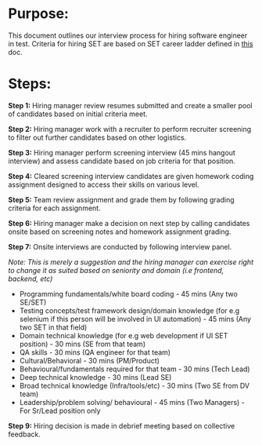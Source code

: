 # Purpose:
This document outlines our interview process for hiring software engineer in test. Criteria for hiring SET are based on SET career ladder defined in [this](https://docs.google.com/document/d/1P9onEwOp5Q0zB98W0KX8bpxwJb4ysmmKW5JS-ir-QHM/edit?usp=sharing) doc.

# Steps:

**Step 1:** Hiring manager review resumes submitted and create a smaller pool of candidates based on initial criteria meet.

**Step 2:** Hiring manager work with a recruiter to perform recruiter screening to filter out further candidates based on other logistics. 

**Step 3:** Hiring manager perform screening interview (45 mins hangout interview) and assess candidate based on job criteria for that position.

**Step 4:** Cleared screening interview candidates are given homework coding assignment designed to access their skills on various level.

**Step 5:** Team review assignment and grade them by following grading criteria for each assignment. 

**Step 6:** Hiring manager make a decision on next step by calling candidates onsite based on screening notes and homework assignment grading.

**Step 7:** Onsite interviews are conducted by following interview panel. 

*Note: This is merely a suggestion and the hiring manager can exercise right to change it as suited based on seniority and domain (i.e frontend, backend, etc)*

* Programming fundamentals/white board coding - 45 mins (Any two SE/SET)
* Testing concepts/test framework design/domain knowledge (for e.g selenium if this person will be involved in UI automation) - 45 mins (Any two SET in that field)
* Domain technical knowledge (for e.g web development if UI SET position) - 30 mins (SE from that team)
* QA skills - 30 mins (QA engineer for that team)
* Cultural/Behavioral - 30 mins (PM/Product)
* Behavioural/fundamentals required for that team - 30 mins (Tech Lead)
* Deep technical knowledge - 30 mins (Lead SE)
* Broad technical knowledge (Infra/tools/etc) - 30 mins (Two SE from DV team)
* Leadership/problem solving/ behavioural - 45 mins (Two Managers) - For Sr/Lead position only

**Step 9:** Hiring decision is made in debrief meeting based on collective feedback. 
